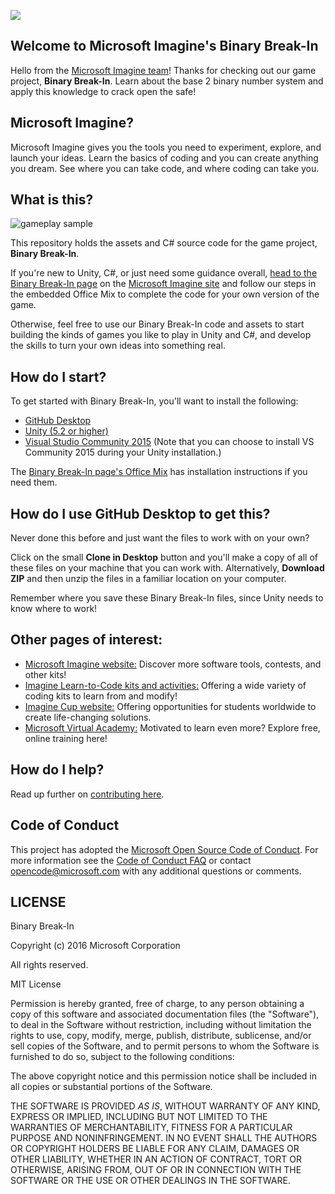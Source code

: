 ![](https://github.com/Microsoft/Imagine_binary-break-in/blob/master/Microsoft-Imagine.png)

## Welcome to Microsoft Imagine's Binary Break-In
Hello from the [Microsoft Imagine team](http://imagine.microsoft.com)! Thanks for checking out our game project, **Binary Break-In**.  Learn about the base 2 binary number system and apply this knowledge to crack open the safe!

## Microsoft Imagine?
Microsoft Imagine gives you the tools you need to experiment, explore, and launch your ideas.  Learn the basics of coding and you can create anything you dream. See where you can take code, and where coding can take you.  

## What is this?
![gameplay sample](https://github.com/Microsoft/Imagine_binary-break-in/blob/master/BinaryBreakInGameplay.gif)

This repository holds the assets and C# source code for the game project, **Binary Break-In**. 

If you're new to Unity, C#, or just need some guidance overall, [head to the Binary Break-In page](https://msdn.microsoft.com/imagine/imagine-create019) on the [Microsoft Imagine site](http://imagine.microsoft.com) and follow our steps in the embedded Office Mix to complete the code for your own version of the game.

Otherwise, feel free to use our Binary Break-In code and assets to start building the kinds of games you like to play in Unity and C#, and develop the skills to turn your own ideas into something real.  

## How do I start?
To get started with Binary Break-In, you'll want to install the following:
* [GitHub Desktop](https://desktop.github.com/)
* [Unity (5.2 or higher)](http://unity3d.com/get-unity)
* [Visual Studio Community 2015](https://www.visualstudio.com/en-us/products/visual-studio-community-vs.aspx) (Note that you can choose to install VS Community 2015 during your Unity installation.)

The [Binary Break-In page's Office Mix](https://msdn.microsoft.com/imagine/imagine-create019) has installation instructions if you need them.

## How do I use GitHub Desktop to get this?
Never done this before and just want the files to work with on your own? 

Click on the small **Clone in Desktop** button and you'll make a copy of all of these files on your machine that you can work with.  Alternatively, **Download ZIP** and then unzip the files in a familiar location on your computer.

Remember where you save these Binary Break-In files, since Unity needs to know where to work!

## Other pages of interest:
* [Microsoft Imagine website:](http://imagine.microsoft.com) Discover more software tools, contests, and other kits!
* [Imagine Learn-to-Code kits and activities:](https://msdn.microsoft.com/imagine/imagine-create) Offering a wide variety of coding kits to learn from and modify!
* [Imagine Cup website:](https://www.imaginecup.com/) Offering opportunities for students worldwide to create life-changing solutions.
* [Microsoft Virtual Academy:](http://mva.microsoft.com) Motivated to learn even more? Explore free, online training here!

## How do I help?
Read up further on [contributing here](https://github.com/Microsoft/Imagine_binary-break-in/blob/master/CONTRIBUTING.md).

## Code of Conduct
This project has adopted the [Microsoft Open Source Code of Conduct](https://opensource.microsoft.com/codeofconduct/). For more information see the [Code of Conduct FAQ](https://opensource.microsoft.com/codeofconduct/faq/) or contact [opencode@microsoft.com](mailto:opencode@microsoft.com) with any additional questions or comments.

## LICENSE

Binary Break-In

Copyright (c) 2016 Microsoft Corporation

All rights reserved. 

MIT License

Permission is hereby granted, free of charge, to any person obtaining a copy of this software and associated documentation files (the "Software"), to deal in the Software without restriction, including without limitation the rights to use, copy, modify, merge, publish, distribute, sublicense, and/or sell copies of the Software, and to permit persons to whom the Software is furnished to do so, subject to the following conditions:

The above copyright notice and this permission notice shall be included in all copies or substantial portions of the Software.

THE SOFTWARE IS PROVIDED *AS IS*, WITHOUT WARRANTY OF ANY KIND, EXPRESS OR IMPLIED, INCLUDING BUT NOT LIMITED TO THE WARRANTIES OF MERCHANTABILITY, FITNESS FOR A PARTICULAR PURPOSE AND NONINFRINGEMENT. IN NO EVENT SHALL THE AUTHORS OR COPYRIGHT HOLDERS BE LIABLE FOR ANY CLAIM, DAMAGES OR OTHER LIABILITY, WHETHER IN AN ACTION OF CONTRACT, TORT OR OTHERWISE, ARISING FROM, OUT OF OR IN CONNECTION WITH THE SOFTWARE OR THE USE OR OTHER DEALINGS IN THE SOFTWARE.
